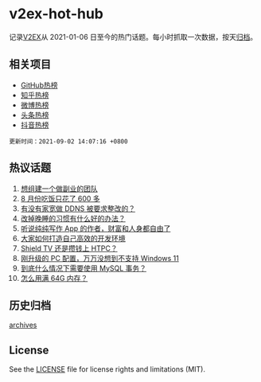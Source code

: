 # v2ex-hot-hub

 记录[V2EX](https://www.v2ex.com/)从 2021-01-06 日至今的热门话题。每小时抓取一次数据，按天[归档](archives)。
 
 ## 相关项目

- [GitHub热榜](https://github.com/lonnyzhang423/github-hot-hub)
- [知乎热榜](https://github.com/lonnyzhang423/zhihu-hot-hub)
- [微博热榜](https://github.com/lonnyzhang423/weibo-hot-hub)
- [头条热榜](https://github.com/lonnyzhang423/toutiao-hot-hub)
- [抖音热榜](https://github.com/lonnyzhang423/douyin-hot-hub)


 `更新时间：2021-09-02 14:07:16 +0800`

## 热议话题

1. [想组建一个做副业的团队](https://www.v2ex.com/t/799366)
1. [8 月份吃饭只花了 600 多](https://www.v2ex.com/t/799270)
1. [有没有家宽做 DDNS 被要求整改的？](https://www.v2ex.com/t/799340)
1. [改掉晚睡的习惯有什么好的办法？](https://www.v2ex.com/t/799370)
1. [听说纯纯写作 App 的作者，财富和人身都自由了](https://www.v2ex.com/t/799356)
1. [大家如何打造自己高效的开发环境](https://www.v2ex.com/t/799353)
1. [Shield TV 还是攒钱上 HTPC？](https://www.v2ex.com/t/799280)
1. [刚升级的 PC 配置，万万没想到不支持 Windows 11](https://www.v2ex.com/t/799367)
1. [到底什么情况下需要使用 MySQL 事务？](https://www.v2ex.com/t/799323)
1. [怎么用满 64G 内存？](https://www.v2ex.com/t/799334)

## 历史归档

[archives](archives)

## License

See the [LICENSE](LICENSE) file for license rights and limitations (MIT).
